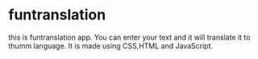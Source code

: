 # funtranslation
this is funtranslation app. You can enter your text and it will translate it to thumm language.
It is made using CSS,HTML and JavaScript.
